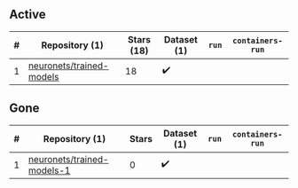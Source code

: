 ## Active
| # | Repository (1) | Stars (18) | Dataset (1) | `run` | `containers-run` |
| --- | --- | --- | --- | --- | --- |
| 1 | [neuronets/trained-models](https://github.com/neuronets/trained-models) | 18 | :heavy_check_mark: |  |  |

## Gone
| # | Repository (1) | Stars | Dataset (1) | `run` | `containers-run` |
| --- | --- | --- | --- | --- | --- |
| 1 | [neuronets/trained-models-1](https://github.com/neuronets/trained-models-1) | 0 | :heavy_check_mark: |  |  |
